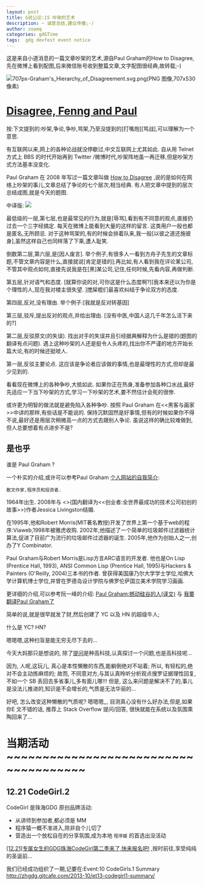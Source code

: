 ```yaml
---
layout: post
title: G说公论:15 吵架的艺术
description: ~ 诚意总结,建议传播;-)
author: zoomq
categories: gdGTime
tags:  gdg devfest event notice
---
```


这是来自小道消息的一篇文章吵架的艺术,源自Paul Graham的How to Disagree,先在微博上看到配图,后来微信账号收到整篇文章,文字配图很经典,故转载;-)

![707px-Graham's_Hierarchy_of_Disagreement.svg.png(PNG 图像,707x530 像素)](http://upload.wikimedia.org/wikipedia/commons/thumb/7/7c/Graham%27s_Hierarchy_of_Disagreement.svg/707px-Graham%27s_Hierarchy_of_Disagreement.svg.png)

# [Disagree, Fenng and Paul](http://dylanninin.com/blog/2013/12/08/disagree.html)

按:下文提到的:吵架,争论,争吵,骂架,乃至没提到的[打嘴炮][骂战],可以理解为一个意思. 

有互联网以来,网上的各种论战就没停歇过,中文互联网上尤其如此. 自从用 Telnet 方式上 BBS 的时代开始再到 Twitter /微博时代,吵架阵地虽一再迁移,但是吵架方式方法基本没变化. 

<!--more-->

Paul Graham 在 2008 年写过一篇文章叫做 
[How to Disagree](http://www.paulgraham.com/disagree.html)
,说的是如何在网络上吵架的事儿,文章总结了争论的七个层次,相当经典. 有人把文章中提到的层次总结成图,就是今天的题图. 

中译版:
![](http://zoomq.qiniudn.com/ZQScrapBook/ZqFLOSS/data/20131217090236/hierarchy_of_disagreement_cn.jpg)


最低级的一层,第七层,也是最常见的行为,就是[辱骂],看到有不同意的观点,直接扔过去一个三字经搞定. 每天在微博上能看到大量的这样的留言. 这类用户一般也都是匿名,无所顾忌. 对于这种骂架的,有的时候会排着队来,我一般[以彼之道还施彼身],虽然这样自己也同样落了下乘,遭人耻笑. 

倒数第二层,第六层,是[因人废言]. 举个例子,有很多人一看到方舟子先生的文章标题,不管文章内容是什么,直接就说[肯定是错的];再比如,有人看到我在评论某公司,不管其中观点如何,直接先说我是在[黑]某公司,记住,任何时候,先看内容,再做判断. 

第五层,针对语气和态度. [就算你说的对,可你这是什么态度啊?][我本来还以为你是个理性的人,现在我对楼主很失望. ]搅屎棍们最喜欢纠结于争论双方的态度. 

第四层,反对,没有理由. 举个例子:[我就是反对转基因]

第三层,驳斥,提出反对的观点,并给出理由. [没有中医,中国人这几千年怎么活下来的?]

第二层,反驳原文(的失误). 找出对手的失误并且引经据典解释为什么是错的(题图的翻译有点问题). 遇上这种吵架的人还是挺令人头疼的,找出你不严谨的地方开始长篇大论,有的时候还挺唬人. 

第一层,反驳主要论点. 这应该是争论者应该做的事情,也是最理性的方式,但却是最少见到的. 

看看现在微博上的各种争吵,大抵如此. 如果你正在热身,准备参加各种口水战,最好先适应一下当下吵架的方式,学习一下吵架的艺术,要不然估计会死的很惨. 

或许更为明智的做法就是避免陷入各种争吵. 按照 Paul Graham 在<<黑客与画家>>中讲的那样,有些话是不能说的. 保持沉默固然是好事情,但有的时候如果你不得不说,最好还是用层次稍微高一点的方式去跟别人争论. 虽说这样的确比较难做到,但人总要想着有点进步不是?


## 是也乎

谁是 Paul Graham ?

一个朴实的介绍,或许可以参考Paul Graham
[个人网站的自我简介](http://www.paulgraham.com/bio.html):

    散文作家,程序员和投资者. 

1964年出生. 2008年与 <<Founders at Work>>(国内翻译为<<创业者:全世界最成功的技术公司初创的故事>>)作者Jessica Livingston结婚. 

在1995年,他和Robert Morris(MIT著名教授)开发了世界上第一个基于web的程序:Viaweb,1998年被雅虎收购. 2002年,他描述了一个简单的垃圾邮件过滤器统计算法,促进了目前广为流行的垃圾邮件过滤器的诞生. 2005年,他作为创始人之一,创办了Y Combinator. 

Paul Graham与Robert Morris是Lisp方言ARC语言的开发者. 他也是On Lisp (Prentice Hall, 1993), ANSI Common Lisp (Prentice Hall, 1995)与Hackers & Painters (O'Reilly, 2004)三本书的作者. 曾获得美国康乃尔大学学士学位,哈佛大学计算机博士学位,并曾在罗德岛设计学院与佛罗伦萨国立美术学院学习画画. 

更详细的介绍,可以参考阮一峰的介绍:
[Paul Graham:撼动硅谷的人(译文)](http://www.ruanyifeng.com/blog/2010/12/paul_graham_the_disruptor_in_the_valley.html)
与
[我要翻译Paul Graham了](http://www.ruanyifeng.com/blog/2009/12/i_will_translate_paul_graham.html)


简单的说,就是很早就发了财,然后创建了 YC 以及 HN 的超级牛人;

什么是 YC? HN?

嗯嗯嗯,这种扫盲是能无穷无尽下去的...

今天大妈那只是想说的, 除了[提问](http://wiki.woodpecker.org.cn/moin/AskForHelp)是种高科技,认真探讨一个问题,也是高科技呢...

因为, 人呢,这玩儿, 真心是本性懒散的东西,能躺倒绝对不站着;
所以, 有轻松的,绝对不会主动拣麻烦的;
故而, 不同意对方,与其认真昤听分析观点搜罗证据理性回复,不如一个 SB 丢回去多省事儿,多有面儿哪!!!
但是, 这么来问题是解决不了的,事儿是没法儿推进的,知识是不会增长的,气质是无法华丽的...

好吧, 怎么改变这种懒散的气质呢?
嗯嗯嗯,,, 目测真心没有什么好办法,但是,如果你E 文不错的话,
推荐上 Stack Overflow 提问/回答, 很快就能在系统以及氛围熏陶回来了...






# 当期活动 ~~~~~~~~~~~~~~~~~~~~~~~~~~~~~~~~~~~~~

## 12.21 CodeGirl.2

CodeGirl 是珠海GDG 原创品牌活动:

- 从讲师到参加者,都必须是 MM
- 程序猿一概不准进入,除非自个儿切了
- 营造出一个放松自在的分享氛围,成为本地 `程序媛` 的首选出没活动

[[12.21]专属女生的GDG珠海CodeGirl第二季来了,快来报名吧!](http://www.chinagdg.com/thread-3367-1-1.html)
,按时前往,享受纯纯的圣诞前...

我们已经成功组织了一期,记要在:Event:10 CodeGirls.1 Summary
      http://zhgdg.gitcafe.com/2013-10/et13-codegirl1-summary/

